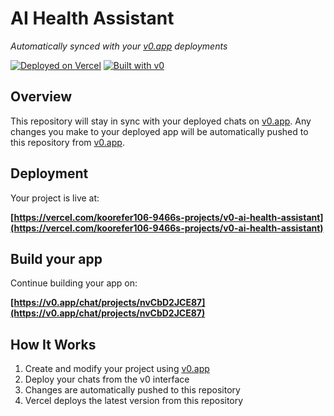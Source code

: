 # AI Health Assistant

*Automatically synced with your [v0.app](https://v0.app) deployments*

[![Deployed on Vercel](https://img.shields.io/badge/Deployed%20on-Vercel-black?style=for-the-badge&logo=vercel)](https://vercel.com/koorefer106-9466s-projects/v0-ai-health-assistant)
[![Built with v0](https://img.shields.io/badge/Built%20with-v0.app-black?style=for-the-badge)](https://v0.app/chat/projects/nvCbD2JCE87)

## Overview

This repository will stay in sync with your deployed chats on [v0.app](https://v0.app).
Any changes you make to your deployed app will be automatically pushed to this repository from [v0.app](https://v0.app).

## Deployment

Your project is live at:

**[https://vercel.com/koorefer106-9466s-projects/v0-ai-health-assistant](https://vercel.com/koorefer106-9466s-projects/v0-ai-health-assistant)**

## Build your app

Continue building your app on:

**[https://v0.app/chat/projects/nvCbD2JCE87](https://v0.app/chat/projects/nvCbD2JCE87)**

## How It Works

1. Create and modify your project using [v0.app](https://v0.app)
2. Deploy your chats from the v0 interface
3. Changes are automatically pushed to this repository
4. Vercel deploys the latest version from this repository